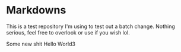 # Markdowns

This is a test repository I'm using to test out a batch change. Nothing serious, feel free to overlook or use if you wish lol.

Some new shit
Hello World3
